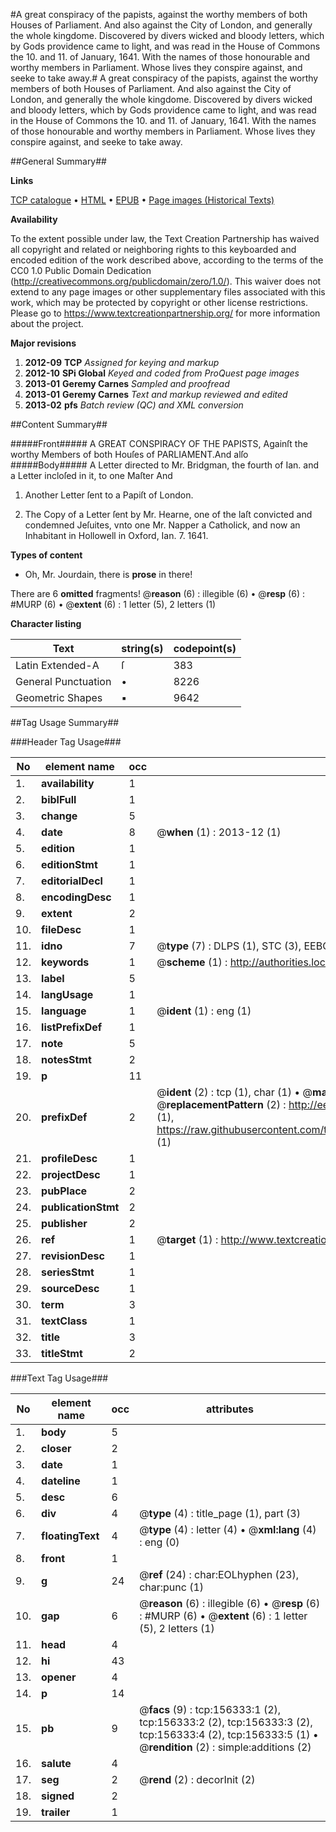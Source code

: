 #A great conspiracy of the papists, against the worthy members of both Houses of Parliament. And also against the City of London, and generally the whole kingdome. Discovered by divers wicked and bloody letters, which by Gods providence came to light, and was read in the House of Commons the 10. and 11. of January, 1641. With the names of those honourable and worthy members in Parliament. Whose lives they conspire against, and seeke to take away.#
A great conspiracy of the papists, against the worthy members of both Houses of Parliament. And also against the City of London, and generally the whole kingdome. Discovered by divers wicked and bloody letters, which by Gods providence came to light, and was read in the House of Commons the 10. and 11. of January, 1641. With the names of those honourable and worthy members in Parliament. Whose lives they conspire against, and seeke to take away.

##General Summary##

**Links**

[TCP catalogue](http://www.ota.ox.ac.uk/tcp/)  • 
[HTML](http://tei.it.ox.ac.uk/tcp/Texts-HTML/free/A85/A85586.html)  • 
[EPUB](http://tei.it.ox.ac.uk/tcp/Texts-EPUB/free/A85/A85586.epub) • 
[Page images (Historical Texts)](https://historicaltexts.jisc.ac.uk/eebo-99871869e)

**Availability**

To the extent possible under law, the Text Creation Partnership has waived all copyright and related or neighboring rights to this keyboarded and encoded edition of the work described above, according to the terms of the CC0 1.0 Public Domain Dedication (http://creativecommons.org/publicdomain/zero/1.0/). This waiver does not extend to any page images or other supplementary files associated with this work, which may be protected by copyright or other license restrictions. Please go to https://www.textcreationpartnership.org/ for more information about the project.

**Major revisions**

1. __2012-09__ __TCP__ *Assigned for keying and markup*
1. __2012-10__ __SPi Global__ *Keyed and coded from ProQuest page images*
1. __2013-01__ __Geremy Carnes__ *Sampled and proofread*
1. __2013-01__ __Geremy Carnes__ *Text and markup reviewed and edited*
1. __2013-02__ __pfs__ *Batch review (QC) and XML conversion*

##Content Summary##

#####Front#####
A GREAT CONSPIRACY OF THE PAPISTS, Againſt the worthy Members of both Houſes of PARLIAMENT.And alſo 
#####Body#####
A Letter directed to Mr. Bridgman, the fourth of Ian. and a Letter incloſed in it, to one Maſter And
1. Another Letter ſent to a Papiſt of London.

1. The Copy of a Letter ſent by Mr. Hearne, one of the laſt convicted and condemned Jeſuites, vnto one Mr. Napper a Catholick, and now an Inhabitant in Hollowell in Oxford, Ian. 7. 1641.

**Types of content**

  * Oh, Mr. Jourdain, there is **prose** in there!

There are 6 **omitted** fragments! 
 @__reason__ (6) : illegible (6)  •  @__resp__ (6) : #MURP (6)  •  @__extent__ (6) : 1 letter (5), 2 letters (1)

**Character listing**


|Text|string(s)|codepoint(s)|
|---|---|---|
|Latin Extended-A|ſ|383|
|General Punctuation|•|8226|
|Geometric Shapes|▪|9642|

##Tag Usage Summary##

###Header Tag Usage###

|No|element name|occ|attributes|
|---|---|---|---|
|1.|__availability__|1||
|2.|__biblFull__|1||
|3.|__change__|5||
|4.|__date__|8| @__when__ (1) : 2013-12 (1)|
|5.|__edition__|1||
|6.|__editionStmt__|1||
|7.|__editorialDecl__|1||
|8.|__encodingDesc__|1||
|9.|__extent__|2||
|10.|__fileDesc__|1||
|11.|__idno__|7| @__type__ (7) : DLPS (1), STC (3), EEBO-CITATION (1), PROQUEST (1), VID (1)|
|12.|__keywords__|1| @__scheme__ (1) : http://authorities.loc.gov/ (1)|
|13.|__label__|5||
|14.|__langUsage__|1||
|15.|__language__|1| @__ident__ (1) : eng (1)|
|16.|__listPrefixDef__|1||
|17.|__note__|5||
|18.|__notesStmt__|2||
|19.|__p__|11||
|20.|__prefixDef__|2| @__ident__ (2) : tcp (1), char (1)  •  @__matchPattern__ (2) : ([0-9\-]+):([0-9IVX]+) (1), (.+) (1)  •  @__replacementPattern__ (2) : http://eebo.chadwyck.com/downloadtiff?vid=$1&page=$2 (1), https://raw.githubusercontent.com/textcreationpartnership/Texts/master/tcpchars.xml#$1 (1)|
|21.|__profileDesc__|1||
|22.|__projectDesc__|1||
|23.|__pubPlace__|2||
|24.|__publicationStmt__|2||
|25.|__publisher__|2||
|26.|__ref__|1| @__target__ (1) : http://www.textcreationpartnership.org/docs/. (1)|
|27.|__revisionDesc__|1||
|28.|__seriesStmt__|1||
|29.|__sourceDesc__|1||
|30.|__term__|3||
|31.|__textClass__|1||
|32.|__title__|3||
|33.|__titleStmt__|2||


###Text Tag Usage###

|No|element name|occ|attributes|
|---|---|---|---|
|1.|__body__|5||
|2.|__closer__|2||
|3.|__date__|1||
|4.|__dateline__|1||
|5.|__desc__|6||
|6.|__div__|4| @__type__ (4) : title_page (1), part (3)|
|7.|__floatingText__|4| @__type__ (4) : letter (4)  •  @__xml:lang__ (4) : eng (0)|
|8.|__front__|1||
|9.|__g__|24| @__ref__ (24) : char:EOLhyphen (23), char:punc (1)|
|10.|__gap__|6| @__reason__ (6) : illegible (6)  •  @__resp__ (6) : #MURP (6)  •  @__extent__ (6) : 1 letter (5), 2 letters (1)|
|11.|__head__|4||
|12.|__hi__|43||
|13.|__opener__|4||
|14.|__p__|14||
|15.|__pb__|9| @__facs__ (9) : tcp:156333:1 (2), tcp:156333:2 (2), tcp:156333:3 (2), tcp:156333:4 (2), tcp:156333:5 (1)  •  @__rendition__ (2) : simple:additions (2)|
|16.|__salute__|4||
|17.|__seg__|2| @__rend__ (2) : decorInit (2)|
|18.|__signed__|2||
|19.|__trailer__|1||
